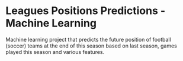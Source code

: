 # Leagues Positions Predictions - Machine Learning
Machine learning project that predicts the future position of football (soccer) teams at the end of this season based on last season, games played this season and various features. 
